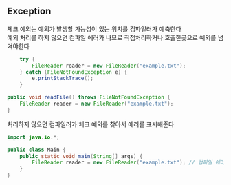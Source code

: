## Exception

체크 예외는 예외가 발생할 가능성이 있는 위치를 컴파일러가 예측한다<br>
예외 처리를 하지 않으면 컴파일 에러가 나므로 직접처리하거나 호출한곳으로 예외를 넘겨야한다

```java
    try {
        FileReader reader = new FileReader("example.txt");
    } catch (FileNotFoundException e) {        
        e.printStackTrace();    
    }
```
```java
public void readFile() throws FileNotFoundException {
    FileReader reader = new FileReader("example.txt");
}
```
처리하지 않으면 컴파일러가 체크 예외를 찾아서 에러를 표시해준다
```java
import java.io.*;

public class Main {
    public static void main(String[] args) {
        FileReader reader = new FileReader("example.txt"); // 컴파일 에러
    }
}
```